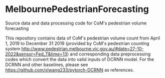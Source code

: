 # MelbournePedestrianForecasting
Source data and data processing code for CoM's pedestrian volume forecasting

This repository contains data of CoM's pedestrian volume count from April 1, 2019 to December 31 2019 (provided by CoM's pedestrian counting system http://www.pedestrian.melbourne.vic.gov.au/#date=27-10-2022&sensor=Fed_T&time=13) and corresponding data preprocessing codes which convert the data into valid inputs of DCRNN model.
For the DCRNN and other baselines, please see https://github.com/xlwang233/pytorch-DCRNN as references.
